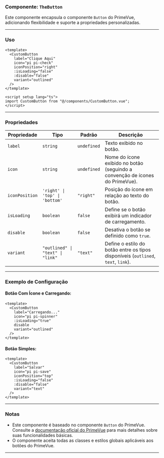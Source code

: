 ### Componente: `TheButton`

Este componente encapsula o componente `Button` do PrimeVue, adicionando flexibilidade e suporte a propriedades personalizadas.

---

### Uso

```vue
<template>
  <CustomButton
    label="Clique Aqui"
    icon="pi pi-check"
    iconPosition="right"
    :isLoading="false"
    :disable="false"
    variant="outlined"
  />
</template>

<script setup lang="ts">
import CustomButton from "@/components/CustomButton.vue";
</script>
```

---

### Propriedades

| Propriedade    | Tipo                             | Padrão      | Descrição                                                                         |
| -------------- | -------------------------------- | ----------- | --------------------------------------------------------------------------------- |
| `label`        | `string`                         | `undefined` | Texto exibido no botão.                                                           |
| `icon`         | `string`                         | `undefined` | Nome do ícone exibido no botão (seguindo a convenção de ícones do PrimeVue).      |
| `iconPosition` | `'right' \| 'top' \| 'bottom'`   | `"right"`   | Posição do ícone em relação ao texto do botão.                                    |
| `isLoading`    | `boolean`                        | `false`     | Define se o botão exibirá um indicador de carregamento.                           |
| `disable`      | `boolean`                        | `false`     | Desativa o botão se definido como `true`.                                         |
| `variant`      | `"outlined" \| "text" \| "link"` | `"text"`    | Define o estilo do botão entre os tipos disponíveis (`outlined`, `text`, `link`). |

---

### Exemplo de Configuração

#### Botão Com Ícone e Carregando:

```vue
<template>
  <CustomButton
    label="Carregando..."
    icon="pi pi-spinner"
    :isLoading="true"
    disable
    variant="outlined"
  />
</template>
```

#### Botão Simples:

```vue
<template>
  <CustomButton
    label="Salvar"
    icon="pi pi-save"
    iconPosition="top"
    :isLoading="false"
    :disable="false"
    variant="text"
  />
</template>
```

---

### Notas

- Este componente é baseado no componente `Button` do PrimeVue. Consulte a [documentação oficial do PrimeVue](https://primefaces.org/primevue/) para mais detalhes sobre suas funcionalidades básicas.
- O componente aceita todas as classes e estilos globais aplicáveis aos botões do PrimeVue.

---
